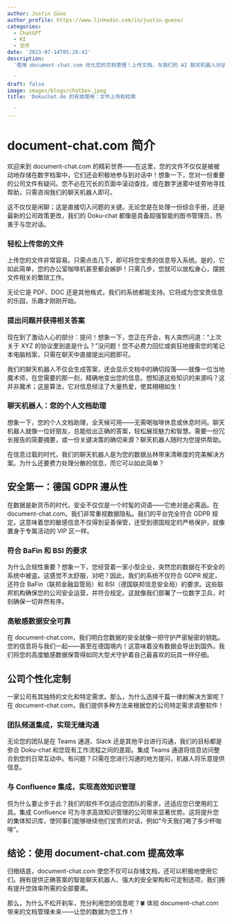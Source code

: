 ```yaml
---
author: Justin Güse
author_profile: https://www.linkedin.com/in/justin-guese/
categories:
  - ChatGPT
  - KI
  - 文件
date: '2023-07-14T05:28:42'
description:
  '使用 document-chat.com 优化您的文档管理！上传文档，与我们的 AI 聊天机器人对话，并从您的文件中获得精确的答案。

  '
draft: false
image: images/blogs/chatbox.jpeg
title: 'Dokuchat.de 的有效使用：文件上传和检索

  '
---
```


# document-chat.com 简介

欢迎来到 document-chat.com 的精彩世界——在这里，您的文件不仅仅是被被动地存储在数字档案中，它们还会积极地参与到对话中！想象一下，您对一份重要的公司文件有疑问。您不必在冗长的页面中滚动查找，或在数字迷雾中徒劳地寻找帮助，只需咨询我们的聊天机器人即可。

这不仅仅是闲聊；这是直接切入问题的关键。无论您是在处理一份综合手册，还是最新的公司政策更改，我们的 Doku-chat 都像是具备超强智能的图书管理员，热衷于与您对话。

### 轻松上传您的文件

上传您的文件非常容易。只需点击几下，即可将您宝贵的信息导入系统。是的，它如此简单，您的办公室咖啡机甚至都会嫉妒！只需几步，您就可以放松身心，摆脱文件相关的繁琐工作。

无论它是 PDF、DOC 还是其他格式，我们的系统都能支持。它将成为您宝贵信息的乐园，乐趣才刚刚开始。

### 提出问题并获得相关答案

现在到了激动人心的部分：提问！想象一下，您正在开会，有人突然问道：“上次关于 XYZ 的协议里到底是什么？”没问题！您不必费力回忆或疯狂地搜索您的笔记本电脑档案，只需在聊天中直接提出问题即可。

我们的聊天机器人不仅会生成答案，还会显示文档中的确切段落——就像一位当地魔术师，在您需要的那一刻，精确地变出您的信息。想知道这些知识的来源吗？这并非魔术；这是算法，它对信息倾注了大量热爱，使其栩栩如生！

### 聊天机器人：您的个人文档助理

想象一下，您的个人文档助理，全天候可用——无需喝咖啡休息或休息时间。聊天机器人就像一位好朋友，总能给出正确的答案，轻松展现魅力和智慧。需要一份冗长报告的简要摘要，或一份关键决策的确切来源？聊天机器人随时为您提供帮助。

在信息过载的时代，我们的聊天机器人是为您的数据丛林带来清晰度的完美解决方案。为什么还要费力处理分散的信息，而它可以如此简单？

## 安全第一：德国 GDPR 遵从性

在数据是新货币的时代，安全不仅仅是一个时髦的词语——它绝对是必需品。在 document-chat.com，我们非常重视数据隐私。我们的平台完全符合 GDPR 规定。这意味着您的敏感信息不仅得到妥善保管，还受到德国规定的严格保护，就像置身于专属活动的 VIP 区一样。

### 符合 BaFin 和 BSI 的要求

为什么合规性重要？想象一下，您经营着一家小型企业，突然您的数据在不安全的系统中被盗。这感觉不太舒服，对吧？因此，我们的系统不仅符合 GDPR 规定，还符合 BaFin（联邦金融监管局）和 BSI（德国联邦信息安全局）的要求。这些联邦机构确保您的公司安全运营，并符合规定。这就像我们部署了一位数字卫兵，时刻确保一切井然有序。

### 高敏感数据安全可靠

在 document-chat.com，我们明白您数据的安全就像一把守护严密秘密的钥匙。您的信息将与我们一起——甚至在德国境内！这意味着没有数据会导出到国外。我们将您的高度敏感数据保管得如同大型犬守护着自己最喜欢的玩具一样仔细。

## 公司个性化定制

一家公司有其独特的文化和特定需求。那么，为什么选择千篇一律的解决方案呢？在 document-chat.com，我们提供多种方法来根据您的公司特定需求调整软件！

### 团队频道集成，实现无缝沟通

无论您的团队是在 Teams 通道、Slack 还是其他平台进行沟通，我们的目标都是弥合 Doku-chat 和您现有工作流程之间的差距。集成 Teams 通道将信息访问整合到您的日常互动中。有问题？只需在您进行沟通的地方提问，机器人将乐意提供信息。

### 与 Confluence 集成，实现高效知识管理

但为什么要止步于此？我们的软件不仅适应您团队的需求，还适应您已使用的工具。集成 Confluence 可为寻求高效知识管理的公司带来显著优势。这将提升您的集体知识库，使同事们能够继续他们宝贵的对话，例如“今天我们喝了多少杯咖啡”。

## 结论：使用 document-chat.com 提高效率

归根结底，document-chat.com 使您不仅可以存储文档，还可以积极地使用它们。拥有提供正确答案的智能聊天机器人、强大的安全架构和可定制选项，我们拥有提升您效率所需的全部要素。

那么，为什么不松开刹车，充分利用您的信息呢？🍀 体验 document-chat.com 带来的文档管理未来——让您的数据为您工作！
